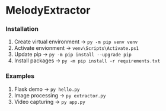 # MelodyExtractor

### Installation

1. Create virtual environment -> `py -m pip venv venv`
2. Activate envionment        -> `venv\Scripts\Activate.ps1`
3. Update pip                 -> `py -m pip install --upgrade pip`
4. Install packages           -> `py -m pip install -r requirements.txt`

### Examples

1. Flask demo       -> `py hello.py`
2. Image processing -> `py extractor.py`
3. Video capturing  -> `py app.py`
